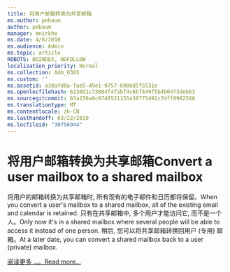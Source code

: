 ```yaml
---
title: 将用户邮箱转换为共享邮箱
ms.author: pebaum
author: pebaum
manager: mnirkhe
ms.date: 4/6/2018
ms.audience: Admin
ms.topic: article
ROBOTS: NOINDEX, NOFOLLOW
localization_priority: Normal
ms.collection: Adm_O365
ms.custom: ''
ms.assetid: a38afd0a-fae5-49e1-9757-6986d5f5531e
ms.openlocfilehash: 6130d1c73804f4fabf4c6bf449f5b4b0473deb63
ms.sourcegitcommit: 03a156a9c9740521155a30775492c7dff0982588
ms.translationtype: MT
ms.contentlocale: zh-CN
ms.lasthandoff: 03/22/2019
ms.locfileid: "30756944"
---
```

# <a name="convert-a-user-mailbox-to-a-shared-mailbox"></a><span data-ttu-id="75cc5-102">将用户邮箱转换为共享邮箱</span><span class="sxs-lookup"><span data-stu-id="75cc5-102">Convert a user mailbox to a shared mailbox</span></span>

<span data-ttu-id="75cc5-103">将用户的邮箱转换为共享邮箱时, 所有现有的电子邮件和日历都将保留。</span><span class="sxs-lookup"><span data-stu-id="75cc5-103">When you convert a user's mailbox to a shared mailbox, all of the existing email and calendar is retained.</span></span> <span data-ttu-id="75cc5-104">只有在共享邮箱中, 多个用户才能访问它, 而不是一个人。</span><span class="sxs-lookup"><span data-stu-id="75cc5-104">Only now it's in a shared mailbox where several people will be able to access it instead of one person.</span></span> <span data-ttu-id="75cc5-105">稍后, 您可以将共享邮箱转换回用户 (专用) 邮箱。</span><span class="sxs-lookup"><span data-stu-id="75cc5-105">At a later date, you can convert a shared mailbox back to a user (private) mailbox.</span></span>
  
[<span data-ttu-id="75cc5-106">阅读更多 .。。</span><span class="sxs-lookup"><span data-stu-id="75cc5-106">Read more...</span></span>](https://support.office.com/article/2e122487-e1f5-4f26-ba41-5689249d93ba)
  

